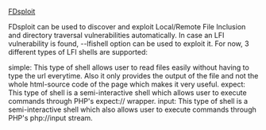 [FDsploit](https://github.com/chrispetrou/FDsploit)

FDsploit can be used to discover and exploit Local/Remote File Inclusion and directory traversal vulnerabilities automatically. In case an LFI vulnerability is found, --lfishell option can be used to exploit it. For now, 3 different types of LFI shells are supported:

simple: This type of shell allows user to read files easily without having to type the url everytime. Also it only provides the output of the file and not the whole html-source code of the page which makes it very useful.
expect: This type of shell is a semi-interactive shell which allows user to execute commands through PHP's expect:// wrapper.
input: This type of shell is a semi-interactive shell which also allows user to execute commands through PHP's php://input stream.

